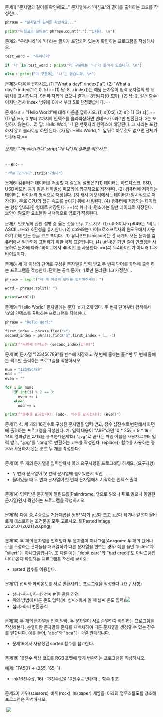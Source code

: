 
문제1) "문자열의 길이를 확인해요..." 문자열에서 '마침표'의 길이를 출력하는 코드를 작성한다.
```python
phrase = "문자열의 길이를 확인해요..."

print("마침표의 길이는",phrase.count("."),"입니다. \n")
```

문제2) “우리나라"에 '나'라는 글자가 포함되어 있는지 확인하는 프로그램을 작성하시오.
```python
test_word =  "우리나라"

if '나' in test_word : print("이 구문에는 '나'가 들어가 있습니다. \n")

else : print("이 구문에는 '나'는 없습니다. \n")
```
문제3) 다음을 답하시오.
(1) "What a day!".rindex("a")
(2) "What a day!".rindex("a", 0, 5)
==(1) 답: 8, .rindex()는 해당 문자열이 입력 문자열의 맨 뒤 위치를 표시합니다. 9번째 자리에 있으니 결과는 8입니다(0 포함).
(2) 답: 2, 같은 함수이지만 검사 index 범위를 0에서 부터 5로 한정했습니다.==

문제4) s = "Hello World"에 대해 다음을 답하시오.
(1) s[0:2]
(2) s[:-1]
(3) s[:]
==(1) 답: He, 0 부터 2까지의 인덱스를 슬라이싱하면 인데스가 0과 1만 반환된다. 2는 포함하지 않는다.
(2) 답: Hello Worl, '-1'은 맨뒷자리 인덱스에 해당된다. 그 자리는 포함하지 않고 슬라이싱 하면 된다.
(3) 답: Hello World, ':' 앞뒤로 아무것도 없으면 전체가 반환된다.==

###### 문제5) "가helloh가나".strip("가h나")의 결과를 적으시오
==ello==
```python
"가helloh가나".strip("가h나")
```

문제6) 컴퓨터가 데이터를 저장할 때 잘못된 설명은?
(1) 데이터는 하드디스크, SSD, USB 메모리 등과 같은 비휘발성 메모리에 영구적으로 저장된다.
(2) 컴퓨터에 저장되는 데이터는 바이너리 형식으로 저장된다.
(3) 캐시 메모리에서는 데이터가 임시적으로 저장되며, 주로 CPU의 접근 속도를 높이기 위해 사용된다.
(4) 컴퓨터에 저장되는 데이터는 항상 암호화된 형태로 저장된다.
==(4) 아니다, 평소에는 일반 데이터로 저장된다. 보안이 필요한 요소들만 선택적으로 암호가 적용된다.

문제7) 인코딩에 관한 설명 중 옳은 것을 모두 고르시오.
(1) utf-8이나 cp949는 7비트 ASCII 코드와 호환성을 유지한다.
(2) cp949는 마이크로소프트사의 윈도우에서 사용하기 위해 만든 한글 코드 표이다.
(3) 유니코드(Unicode)는 전 세계의 모든 문자를 컴퓨터에서 일관되게 표현하기 위한 국제 표준입니다.
(4) utf-8은 가변 길이 인코딩을 사용하여 문자에 따라 1바이트에서 4바이트를 사용한다.
==(4) 1~4바이트가 아니라 1~3바이트이다.

문제8) 세 개 이상의 단어로 구성된 문자열을 입력 받고 두 번째 단어를 화면에 출력 하는 프로그램을 작성한다. 단어는 공백 문자(' ')로만 분리된다고 가정한다.
```python
phrase = input("세 개 이상의 단어를 입력해주세요: ")

word = phrase.split(" ")

print(word[1])
```
문제9) "Hello World" 문자열에는 문자 'o'가 2개 있다. 두 번째 단어부터 검색해서 'o'의 인덱스를 출력하는 프로그램을 작성한다.
```python
phrase = "Hello World"

first_index = phrase.find("o")
second_index = phrase.find("o",first_index + 1, -1)

print(f"두번째 인덱스는 {second_index}입니다")
```
문제10) 문자열 “123456789”를 변수에 저장하고 첫 번째 줄에는 홀수만 두 번째 줄에는 짝수만 출력하는 프로그램을 작성하시오.
```python
num = "123456789"
odd = ""
even = ""
  
for i in num:
    if int(i) % 2 == 0:
      even += i
    else:
      odd += i

print(f"홀수를 표시합니다: {odd}, 짝수를 표시합니다: {even}")
```

문제11) 4. 세 개의 16진수로 구성된 문자열을 입력 받고, 정수 십진수로 변환해서 화면에 출력하는 프로그램을 작성한다.
예: 입력 내용이 "A9E"라면 10 * 256 + 9 * 16 + 14의 결과값인 2718을 출력한다문제12) ".jpg"로 끝나는 파일 이름을 사용자로부터 입력 받고, ".jpg"를 ".png"로 변환하는 코드를 작성한다. replace() 함수를 사용하는 경우와 사용하지 않는 코드 두 개를 작성한다.
```python

```
문제13) 두 개의 문자열을 입력받아서 아래 요구사항을 프로그래밍 하세요.
(요구사항)
- 두 번째 문자열이 첫 번째 문자열에 들어있는지 확인
- 들어있을 때 두 번째 문자열이 첫 번째 문자열에서 시작하는 인덱스 출력
```python

```
문제14) 입력받은 문자열이 팰린드롬(Palindrome: 앞으로 읽으나 뒤로 읽으나 동일한 문자열)인지 확인하는 프로그램을 작성하시오.
```python

```
문제15) 다음 중, 4승으로 거듭제곱된 5(5\*\*4)가 y보다 크고 z보다 작거나 같은지 올바르게 테스트하는 조건문을 모두 고르시오.
![[Pasted image 20240712021420.png]]
```python

```

문제16) 두 개의 문자열을 입력받아 두 문자열이 아나그램(Anagram: 두 개의 단어나 구를 구성하는 문자들을 재배열하여 다른 문자열을 만드는 경우: 예를 들면 “listen"과 ”silent"는 아나그램입니다. 또 다른 예는 “debit card"와 ”bad credit"도 아나그램입니다.)인지 확인하는 프로그램을 작성해 보시오.
- sorted 함수를 이용한다.
```python

```
문제17) 섭씨와 화씨온도를 서로 변환시키는 프로그램을 작성한다.
(요구 사항)
- 섭씨>화씨, 화씨>섭씨 변환 종류 결정
- 위의 방법에 따른 온도 입력(예: 섭씨>화씨 일 때 섭씨 온도 입력)![](https://lh7-us.googleusercontent.com/docsz/AD_4nXcgrNfzuuyflQqUXO9q7z1QY5yZzrKigyuOLurhNxTd4JL43uxoaqoHp7cN4feCRPHSvsPDBwKeeDXgpqdch0FFGrjEQepZp2hiCj7Kwhc75ATlEI31LhJmm5S-s49eTFd-TQuAGXJuUHQii26JBzOZHA8SOQFe00ftouAqgFJ0Qa4Ta1tFBac?key=ox6opSSJoFPKWkuJprpWeg)
- 섭씨>화씨 변환공식
```python

```
문제18) 두 개의 문자열을 입력 받아, 두 문자열이 서로 순열인지 확인하는 프로그램을 작성해본다.
순열이란 문자열의 문자를 재배치하여 다른 문자열을 생성할 수 있는 경우를 말합니다. 예를 들어, "abc"와 "bca"는 순열 관계입니다.
- 문제16에서 사용했던 sorted 함수를 참고한다.
```python

```
문제19) 16진수 색상 코드를 RGB 포맷에 맞게 변환하는 프로그램을 작성하시오.

예제: FFA501 -> (255, 165, 1)

- int(16진수값, 16) : 16진수값을 10진수로 변환하는 함수 참조
```python

```

문제20) 가위(scissors), 바위(rock), 보(paper) 게임을, 아래의 업무흐름도를 참조해 프로그램을 작성하시오.<br><br> ![](https://lh7-us.googleusercontent.com/docsz/AD_4nXdzf4liftlmJZsm6VxFb5iDX86rE7LGun5WZrL7TWPCJ2-RLQjYvrW2cZXnoguZoxsTHYQIWPoSmaFJTZqYkCvGc8xy8yCfW7h95fJZlD4Vip9pIF4tMqKsf78f2SJFESg6K62yUzTJYgi0-zvET8uvrsWCUzKOzDDRo5fTJBM5XaEZkbMVbKw?key=ox6opSSJoFPKWkuJprpWeg)
```python

```